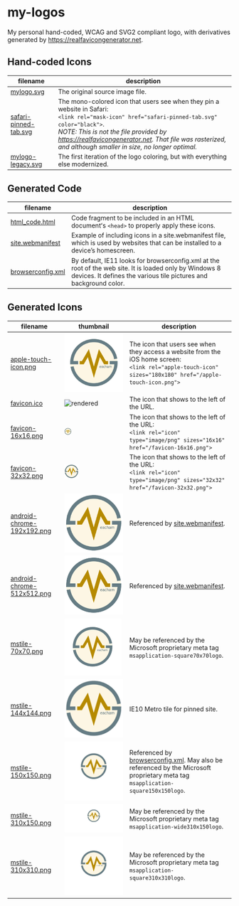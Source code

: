# my-logos

My personal hand-coded, WCAG and SVG2 compliant logo, with derivatives generated by https://realfavicongenerator.net.

## Hand-coded Icons

| filename | description |
| --- | --- |
| [mylogo.svg](./mylogo.svg) | The original source image file. |
| [safari-pinned-tab.svg](./safari-pinned-tab.svg) | The mono-colored icon that users see when they pin a website in Safari:<br>`<link rel="mask-icon" href="safari-pinned-tab.svg" color="black">`.<br>*NOTE: This is not the file provided by https://realfavicongenerator.net.  That file was rasterized, and although smaller in size, no longer optimal.* |
| [mylogo-legacy.svg](./mylogo-legacy.svg) | The first iteration of the logo coloring, but with everything else modernized. |

## Generated Code

| filename | description |
| --- | --- |
| [html_code.html](./html_code.html) | Code fragment to be included in an HTML documentʻs `<head>` to properly apply these icons. |
| [site.webmanifest](./site.webmanifest) | Example of including icons in a site.webmanifest file, which is used by websites that can be installed to a device’s homescreen. |
| [browserconfig.xml](./site/browserconfig.xml) | By default, IE11 looks for browserconfig.xml at the root of the web site.  It is loaded only by Windows 8 devices.  It defines the various tile pictures and background color. |

## Generated Icons

| filename | thumbnail | description |
| --- | --- | --- |
| [apple-touch-icon.png](./apple-touch-icon.png) | ![rendered](./apple-touch-icon.png) |  The icon that users see when they access a website from the iOS home screen:<br>`<link rel="apple-touch-icon" sizes="180x180" href="/apple-touch-icon.png">` |
| [favicon.ico](./favicon.ico) | ![rendered](./favicon.ico) | The icon that shows to the left of the URL. |
| [favicon-16x16.png](./favicon-16x16.png) | ![rendered](./favicon-16x16.png) | The icon that shows to the left of the URL:<br>`<link rel="icon" type="image/png" sizes="16x16" href="/favicon-16x16.png">` |
| [favicon-32x32.png](./favicon-32x32.png) | ![rendered](./favicon-32x32.png) | The icon that shows to the left of the URL:<br>`<link rel="icon" type="image/png" sizes="32x32" href="/favicon-32x32.png">` |
| [android-chrome-192x192.png](./android-chrome-192x192.png) | ![rendered](./android-chrome-192x192.png) | Referenced by [site.webmanifest](./site.webmanifest). |
| [android-chrome-512x512.png](./android-chrome-512x512.png) | ![rendered](./android-chrome-512x512.png) | Referenced by [site.webmanifest](./site.webmanifest). |
| [mstile-70x70.png](./mstile-70x70.png) | ![rendered](./mstile-70x70.png) | May be referenced by the Microsoft proprietary meta tag `msapplication-square70x70logo`. |
| [mstile-144x144.png](./mstile-144x144.png) | ![rendered](./mstile-144x144.png) | IE10 Metro tile for pinned site. |
| [mstile-150x150.png](./mstile-150x150.png) | ![rendered](./mstile-150x150.png) | Referenced by [browserconfig.xml](./site/browserconfig.xml).  May also be referenced by the Microsoft proprietary meta tag `msapplication-square150x150logo`. |
| [mstile-310x150.png](./mstile-310x150.png) | ![rendered](./mstile-310x150.png) | May be referenced by the Microsoft proprietary meta tag `msapplication-wide310x150logo`. |
| [mstile-310x310.png](./mstile-310x310.png) | ![rendered](./mstile-310x310.png) | May be referenced by the Microsoft proprietary meta tag `msapplication-square310x310logo`. |

